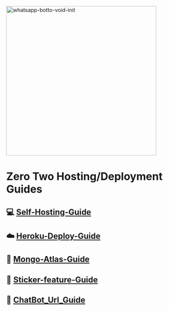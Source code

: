 <img src="https://wallpapercave.com/wp/wp6529065.jpg" alt="whatsapp-botto-void-init" border="0" width="400px"></a>
# Zero Two Hosting/Deployment Guides

## 💻 [Self-Hosting-Guide](https://github.com/FantoX001/Zero-Two-Guides/blob/main/Self-hosting-guide.md)
## ☁️ [Heroku-Deploy-Guide](https://github.com/FantoX001/Zero-Two-Guides/blob/main/Heroku-Deploy-Guide.md) 
## 💚 [Mongo-Atlas-Guide](https://github.com/FantoX001/Zero-Two-Guides/blob/main/Mongo-Atlas-guide.md)
## 💫 [Sticker-feature-Guide](https://github.com/FantoX001/Zero-Two-Guides/blob/main/Sticker-feature-Guide.md)
## 🔰 [ChatBot_Url_Guide](https://github.com/FantoX001/Zero-Two-Guides/blob/main/Sticker-feature-Guide.md)

